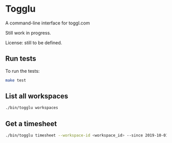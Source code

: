# Togglu

A command-line interface for toggl.com

Still work in progress.

License: still to be defined.

## Run tests

To run the tests:

```bash
make test
```

## List all workspaces

```bash
./bin/togglu workspaces
```

## Get a timesheet

```bash
./bin/togglu timesheet --workspace-id <workspace_id> --since 2019-10-01 --until 2019-10-31
```
